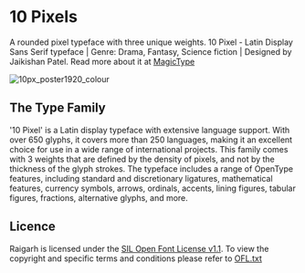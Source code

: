 # 10 Pixels
A rounded pixel typeface with three unique weights. 
10 Pixel - Latin Display Sans Serif typeface | Genre: Drama, Fantasy, Science fiction | Designed by Jaikishan Patel. 
Read more about it at [MagicType](https://www.magictype.in/portfolio/10-pixel-typeface/)

![10px_poster1920_colour](https://user-images.githubusercontent.com/9861917/233862184-52becd30-39a2-46ea-b92c-aab1820addc5.jpg)

## The Type Family
'10 Pixel' is a Latin display typeface with extensive language support. With over 650 glyphs, it covers more than 250 languages, making it an excellent choice for use in a wide range of international projects. This family comes with 3 weights that are defined by the density of pixels, and not by the thickness of the glyph strokes. The typeface includes a range of OpenType features, including standard and discretionary ligatures, mathematical features, currency symbols, arrows, ordinals, accents, lining figures, tabular figures, fractions, alternative glyphs, and more.

## Licence
Raigarh is licensed under the [SIL Open Font License v1.1](http://scripts.sil.org/OFL). To view the copyright and specific terms and conditions please refer to [OFL.txt](https://github.com/magictype/10-pixel/blob/master/OFL.txt)
